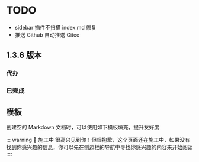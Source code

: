 # TODO

- sidebar 插件不扫描 index.md 修复
- 推送 Github 自动推送 Gitee

## 1.3.6 版本

### 代办

### 已完成

## 模板

创建空的 Markdown 文档时，可以使用如下模板填充，提升友好度

::: warning 🚧 施工中
很高兴见到你！但很抱歉，这个页面还在施工中，如果没有找到你感兴趣的信息，你可以先在侧边栏的导航中寻找你感兴趣的内容来开始阅读
::::

